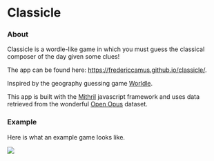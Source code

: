 # Classicle

### About

Classicle is a wordle-like game in which you must guess the classical composer of the day given some clues!

The app can be found here: https://fredericcamus.github.io/classicle/.

Inspired by the geography guessing game [Worldle](https://worldle.teuteuf.fr/).

This app is built with the [Mithril](https://mithril.js.org/) javascript framework and uses data retrieved from the wonderful [Open Opus](https://github.com/openopus-org/openopus_api) dataset.

### Example

Here is what an example game looks like.

![](/home/jonah/Documents/classicle/assets/example.gif)
